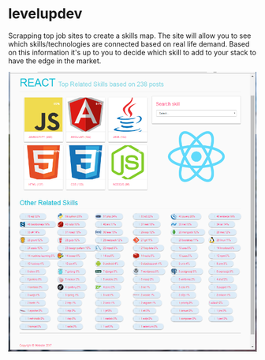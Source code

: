 # levelupdev
Scrapping top job sites to create a skills map.
The site will allow you to see which skills/technologies are connected based on real life demand.
Based on this information it's up to you to decide which skill to add to your stack to have the edge in the market.

![Image of Yaktocat](https://github.com/vuurball/levelupdev/blob/master/screenshot.png)
